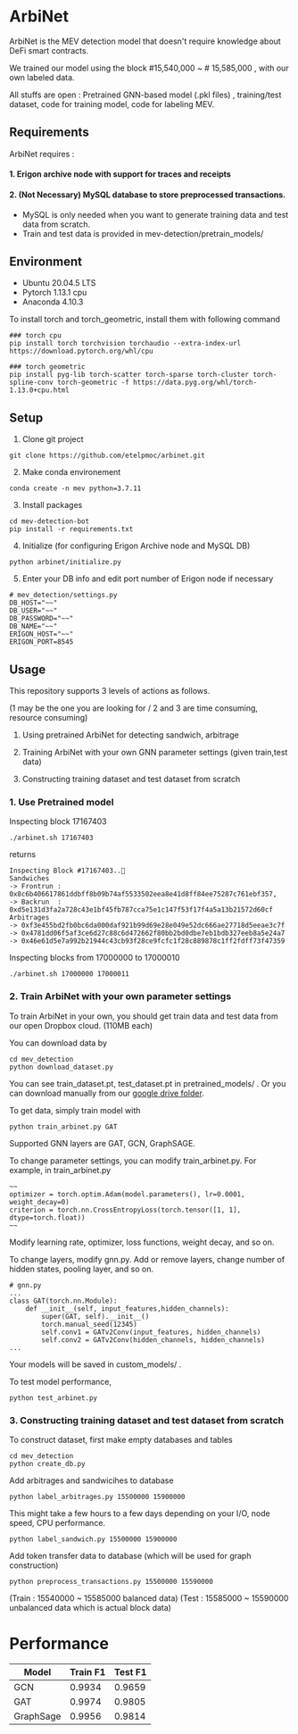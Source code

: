 # ArbiNet

ArbiNet is the MEV detection model that doesn't require knowledge about DeFi smart contracts. 

We trained our model using the block #15,540,000 ~ # 15,585,000 , with our own labeled data.

All stuffs are open : Pretrained GNN-based model (.pkl files) , training/test dataset, code for training model, code for labeling MEV.


## Requirements

ArbiNet requires :

#### 1. Erigon archive node with support for traces and receipts

#### 2. (Not Necessary) MySQL database to store preprocessed transactions. 
- MySQL is only needed when you want to generate training data and test data from scratch. 
- Train and test data is provided in mev-detection/pretrain_models/

## Environment
- Ubuntu 20.04.5 LTS
- Pytorch 1.13.1 cpu
- Anaconda 4.10.3

To install torch and torch_geometric, install them with following command
```
### torch cpu
pip install torch torchvision torchaudio --extra-index-url https://download.pytorch.org/whl/cpu

### torch geometric
pip install pyg-lib torch-scatter torch-sparse torch-cluster torch-spline-conv torch-geometric -f https://data.pyg.org/whl/torch-1.13.0+cpu.html

```

## Setup

1. Clone git project
```
git clone https://github.com/etelpmoc/arbinet.git
```

2. Make conda environement
```
conda create -n mev python=3.7.11
```

3. Install packages
```
cd mev-detection-bot
pip install -r requirements.txt
```

4. Initialize (for configuring Erigon Archive node and MySQL DB)
```
python arbinet/initialize.py
```

5. Enter your DB info and edit port number of Erigon node if necessary 
```
# mev_detection/settings.py
DB_HOST="~~"
DB_USER="~~"
DB_PASSWORD="~~"
DB_NAME="~~"
ERIGON_HOST="~~"
ERIGON_PORT=8545
```


## Usage
This repository supports 3 levels of actions as follows. 

(1 may be the one you are looking for / 2 and 3 are time consuming, resource consuming) 

1. Using pretrained ArbiNet for detecting sandwich, arbitrage

2. Training ArbiNet with your own GNN parameter settings (given train,test data)

3. Constructing training dataset and test dataset from scratch


### 1. Use Pretrained model

Inspecting block 17167403 
```
./arbinet.sh 17167403
```
returns
```
Inspecting Block #17167403..🤔
Sandwiches
-> Frontrun : 0x8c6b406617861ddbff8b09b74af5533502eea8e41d8ff84ee75287c761ebf357,
-> Backrun  : 0xd5e131d3fa2a728c43e1bf45fb787cca75e1c147f53f17f4a5a13b21572d60cf
Arbitrages
-> 0xf3e455bd2fb0bc6da000daf921b99d69e28e049e52dc666ae27718d5eeae3c7f
-> 0x4781dd06f5af3ce6d27c88c6d472662f80bb2bd0dbe7eb1bdb327eeb8a5e24a7
-> 0x46e61d5e7a992b21944c43cb93f28ce9fcfc1f28c889878c1ff2fdff73f47359
```

Inspecting blocks from 17000000 to 17000010
```
./arbinet.sh 17000000 17000011
```

### 2. Train ArbiNet with your own parameter settings

To train ArbiNet in your own, you should get train data and test data from our open Dropbox cloud. (110MB each)

You can download data by 
```
cd mev_detection
python download_dataset.py
```
You can see train_dataset.pt, test_dataset.pt in pretrained_models/ .
Or you can download manually from our [google drive folder](https://drive.google.com/drive/folders/1M36tcAqObNo1gPzJ5_Z_QtNrqprj6V1s?usp=sharing).

To get data, simply train model with

```
python train_arbinet.py GAT
```
Supported GNN layers are GAT, GCN, GraphSAGE. 

To change parameter settings, you can modify train_arbinet.py.
For example, in train_arbinet.py
```
~~
optimizer = torch.optim.Adam(model.parameters(), lr=0.0001, weight_decay=0)
criterion = torch.nn.CrossEntropyLoss(torch.tensor([1, 1], dtype=torch.float))
~~
```
Modify learning rate, optimizer, loss functions, weight decay, and so on.

To change layers, modify gnn.py. Add or remove layers, change number of hidden states, pooling layer, and so on.
```
# gnn.py
...
class GAT(torch.nn.Module):
    def __init__(self, input_features,hidden_channels):
        super(GAT, self).__init__()
        torch.manual_seed(12345)
        self.conv1 = GATv2Conv(input_features, hidden_channels)
        self.conv2 = GATv2Conv(hidden_channels, hidden_channels)
...
```
Your models will be saved in custom_models/ .


To test model performance,
```
python test_arbinet.py
```

### 3. Constructing training dataset and test dataset from scratch

To construct dataset, first make empty databases and tables
```
cd mev_detection
python create_db.py
```

Add arbitrages and sandwicihes to database
```
python label_arbitrages.py 15500000 15900000
```
This might take a few hours to a few days depending on your I/O, node speed, CPU performance.

```
python label_sandwich.py 15500000 15900000
```

Add token transfer data to database (which will be used for graph construction)

```
python preprocess_transactions.py 15500000 15590000
```




(Train : 15540000 ~ 15585000 balanced data)
(Test  : 15585000 ~ 15590000 unbalanced data which is actual block data)

# Performance
| Model  | Train F1 | Test F1 |
| ------------- | ------------- | ------------- |
| GCN  | 0.9934  | 0.9659  |
| GAT  | 0.9974  | 0.9805  |
| GraphSage  | 0.9956  | 0.9814  |
